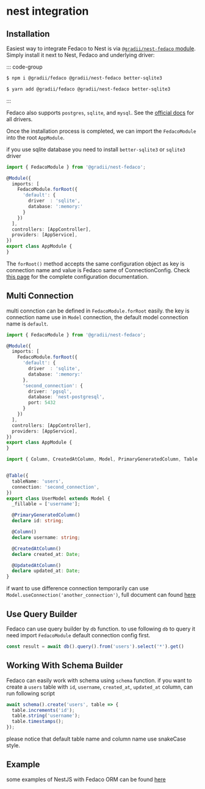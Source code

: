 # nest integration


## Installation
Easiest way to integrate Fedaco to Nest is via [`@gradii/nest-fedaco` module](https://github.com/gradii/fedaco).
Simply install it next to Nest, Fedaco and underlying driver:

::: code-group

```bash
$ npm i @gradii/fedaco @gradii/nest-fedaco better-sqlite3
```

```sh [yarn]
$ yarn add @gradii/fedaco @gradii/nest-fedaco better-sqlite3
```

:::

Fedaco also supports `postgres`, `sqlite`, and `mysql`. See the [official docs](https://gradii.github.io/fedaco/) for all drivers.

Once the installation process is completed, we can import the `FedacoModule` into the root `AppModule`.

if you use sqlite database you need to install `better-sqlite3` or `sqlite3` driver


```typescript
import { FedacoModule } from '@gradii/nest-fedaco';

@Module({
  imports: [
    FedacoModule.forRoot({
      'default': {
        driver  : 'sqlite',
        database: ':memory:'
      }
    })
  ],
  controllers: [AppController],
  providers: [AppService],
})
export class AppModule {
}
```

The `forRoot()` method accepts the same configuration object as key is connection name and value is Fedaco same of ConnectionConfig. Check [this page](https://gradii.github.io/fedaco/database/getting-started.html) for the complete configuration documentation.

## Multi Connection

multi connction can be defined in `FedacoModule.forRoot` easily. the key is connection name use in `Model` connection, the default model connection name is `default`.

```typescript
import { FedacoModule } from '@gradii/nest-fedaco';

@Module({
  imports: [
    FedacoModule.forRoot({
      'default': {
        driver  : 'sqlite',
        database: ':memory:'
      },
      'second_connection': {
        driver: 'pgsql',
        database: 'nest-postgresql',
        port: 5432
      }
    })
  ],
  controllers: [AppController],
  providers: [AppService],
})
export class AppModule {
}
```

```typescript
import { Column, CreatedAtColumn, Model, PrimaryGeneratedColumn, Table, UpdatedAtColumn } from '@gradii/fedaco';


@Table({
  tableName: 'users',
  connection: 'second_connection',
})
export class UserModel extends Model {
  _fillable = ['username'];

  @PrimaryGeneratedColumn()
  declare id: string;

  @Column()
  declare username: string;

  @CreatedAtColumn()
  declare created_at: Date;

  @UpdatedAtColumn()
  declare updated_at: Date;
}
```

if want to use difference connection temporarily can use `Model.useConnection('another_connection')`, full document can found [here](https://gradii.github.io/fedaco/model-functions/useConnection.html)

## Use Query Builder
Fedaco can use query builder by `db` function. to use following `db` to query it need import `FedacoModule` default connection config first.

```typescript
const result = await db().query().from('users').select('*').get()
```

## Working With Schema Builder
Fedaco can easily work with schema using `schema` function. if you want to create a `users` table
with `id`, `username`, `created_at`, `updated_at` column, can run following script

```typescript
await schema().create('users', table => {
  table.increments('id');
  table.string('username');
  table.timestamps();
});
```
please notice that default table name and column name use snakeCase style.


## Example

some examples of NestJS with Fedaco ORM can be found [here](https://github.com/gradii/fedaco-examples)
